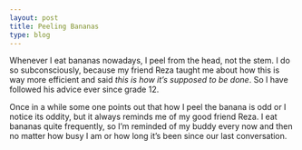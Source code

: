 ```yaml
---
layout: post
title: Peeling Bananas
type: blog
---
```


Whenever I eat bananas nowadays, I peel from the head, not the stem. I do so subconsciously, because my friend Reza taught me about how this is way more efficient and said  _this is how it’s supposed to be done_. So I have followed his advice ever since grade 12. 

Once in a while some one points out that how I peel the banana is odd or I notice its oddity, but it always reminds me of my good friend Reza. I eat bananas quite frequently, so I’m reminded of my buddy every now and then no matter how busy I am or how long it’s been since our last conversation.
